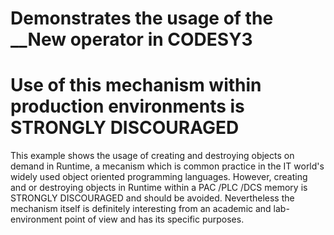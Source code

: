 # Demonstrates the usage of the __New operator in CODESY3

# Use of this mechanism within production environments is STRONGLY DISCOURAGED

This example shows the usage of creating and destroying objects on demand in Runtime, a mecanism which is common practice in the IT world's widely used object oriented programming languages. However, creating and or destroying objects in Runtime within a PAC /PLC /DCS memory is STRONGLY DISCOURAGED and should be avoided. Nevertheless the mechanism itself is definitely interesting from an academic and lab-environment point of view and has its specific purposes.
